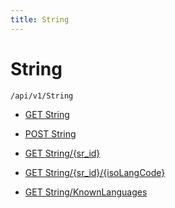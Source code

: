 ```yaml
---
title: String
---
```


# String

```http
/api/v1/String
```

* [GET String](v1String_GetStringNames.md)

* [POST String](v1String_GetStrings.md)

* [GET String/{sr_id}](v1String_GetStrings_GET.md)

* [GET String/{sr_id}/{isoLangCode}](v1String_GetString.md)

* [GET String/KnownLanguages](v1String_GetKnownLanguages.md)